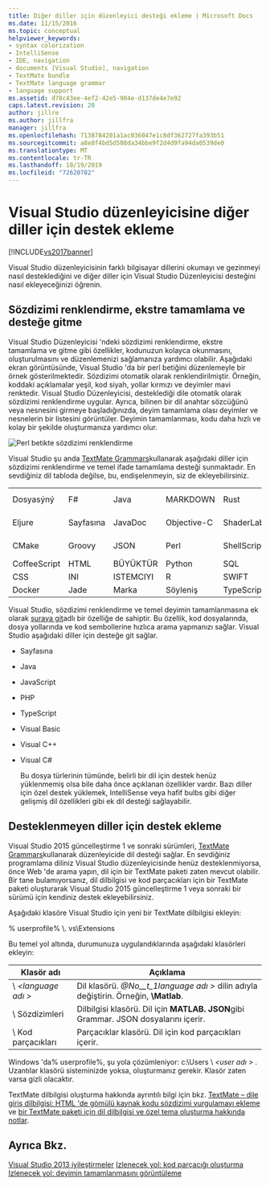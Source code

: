 ```yaml
---
title: Diğer diller için düzenleyici desteği ekleme | Microsoft Docs
ms.date: 11/15/2016
ms.topic: conceptual
helpviewer_keywords:
- syntax colorization
- IntelliSense
- IDE, navigation
- documents [Visual Studio], navigation
- TextMate bundle
- TextMate language grammar
- language support
ms.assetid: d78c43ee-4ef2-42e5-984e-d137de4e7e92
caps.latest.revision: 20
author: jillre
ms.author: jillfra
manager: jillfra
ms.openlocfilehash: 7138784201a1ac036047e1c8df362727fa393b51
ms.sourcegitcommit: a8e8f4bd5d508da34bbe9f2d4d9fa94da0539de0
ms.translationtype: MT
ms.contentlocale: tr-TR
ms.lasthandoff: 10/19/2019
ms.locfileid: "72620782"
---
```

# <a name="adding-visual-studio-editor-support-for-other-languages"></a>Visual Studio düzenleyicisine diğer diller için destek ekleme
[!INCLUDE[vs2017banner](../includes/vs2017banner.md)]

Visual Studio düzenleyicisinin farklı bilgisayar dillerini okumayı ve gezinmeyi nasıl desteklediğini ve diğer diller için Visual Studio Düzenleyicisi desteğini nasıl ekleyeceğinizi öğrenin.

## <a name="syntax-colorization-statement-completion-and-navigate-to-support"></a>Sözdizimi renklendirme, ekstre tamamlama ve desteğe gitme
 Visual Studio Düzenleyicisi 'ndeki sözdizimi renklendirme, ekstre tamamlama ve gitme gibi özellikler, kodunuzun kolayca okunmasını, oluşturulmasını ve düzenlemenizi sağlamanıza yardımcı olabilir. Aşağıdaki ekran görüntüsünde, Visual Studio 'da bir perl betiğini düzenlemeyle bir örnek gösterilmektedir. Sözdizimi otomatik olarak renklendirilmiştir. Örneğin, koddaki açıklamalar yeşil, kod siyah, yollar kırmızı ve deyimler mavi renktedir. Visual Studio Düzenleyicisi, desteklediği dile otomatik olarak sözdizimi renklendirme uygular. Ayrıca, bilinen bir dil anahtar sözcüğünü veya nesnesini girmeye başladığınızda, deyim tamamlama olası deyimler ve nesnelerin bir listesini görüntüler. Deyimin tamamlanması, kodu daha hızlı ve kolay bir şekilde oluşturmanıza yardımcı olur.

 ![Perl betikte sözdizimi renklendirme](../ide/media/vside-perledit.png "VSIDE_PerlEdit")

 Visual Studio şu anda [TextMate Grammars](https://manual.macromates.com/en/language_grammars)kullanarak aşağıdaki diller için sözdizimi renklendirme ve temel ifade tamamlama desteği sunmaktadır. En sevdiğiniz dil tabloda değilse, bu, endişelenmeyin, siz de ekleyebilirsiniz.

|||||||
|-|-|-|-|-|-|
|Dosyasýný|F#|Java|MARKDOWN|Rust|Visual Basic|
|Eljure|Sayfasına|JavaDoc|Objective-C|ShaderLab|Visual C#|
|CMake|Groovy|JSON|Perl|ShellScript|Visual C++|
|CoffeeScript|HTML|BÜYÜKTÜR|Python|SQL|VBNet|
|CSS|INI|ISTEMCIYI|R|SWIFT|XML|
|Docker|Jade|Marka|Söyleniş|TypeScript|YAML|

 Visual Studio, sözdizimi renklendirme ve temel deyimin tamamlanmasına ek olarak [şuraya git](https://blogs.msdn.microsoft.com/benwilli/2015/04/09/visual-studio-tip-3-use-navigate-to/)adlı bir özelliğe de sahiptir. Bu özellik, kod dosyalarında, dosya yollarında ve kod sembollerine hızlıca arama yapmanızı sağlar. Visual Studio aşağıdaki diller için desteğe git sağlar.

- Sayfasına

- Java

- JavaScript

- PHP

- TypeScript

- Visual Basic

- Visual C++

- Visual C#

  Bu dosya türlerinin tümünde, belirli bir dil için destek henüz yüklenmemiş olsa bile daha önce açıklanan özellikler vardır. Bazı diller için özel destek yüklemek, IntelliSense veya hafif bulbs gibi diğer gelişmiş dil özellikleri gibi ek dil desteği sağlayabilir.

## <a name="adding-support-for-non-supported-languages"></a>Desteklenmeyen diller için destek ekleme
 Visual Studio 2015 güncelleştirme 1 ve sonraki sürümleri, [TextMate Grammars](https://manual.macromates.com/en/language_grammars)kullanarak düzenleyicide dil desteği sağlar. En sevdiğiniz programlama diliniz Visual Studio düzenleyicisinde henüz desteklenmiyorsa, önce Web 'de arama yapın, dil için bir TextMate paketi zaten mevcut olabilir. Bir tane bulamıyorsanız, dil dilbilgisi ve kod parçacıkları için bir TextMate paketi oluşturarak Visual Studio 2015 güncelleştirme 1 veya sonraki bir sürümü için kendiniz destek ekleyebilirsiniz.

 Aşağıdaki klasöre Visual Studio için yeni bir TextMate dilbilgisi ekleyin:

 % userprofile% \\. vs\Extensions

 Bu temel yol altında, durumunuza uygulandıklarında aşağıdaki klasörleri ekleyin:

|Klasör adı|Açıklama|
|-----------------|-----------------|
|\\ *\<language adı >*|Dil klasörü. *@No__t_1language adı >* dilin adıyla değiştirin. Örneğin, **\Matlab**.|
|\ Sözdizimleri|Dilbilgisi klasörü. Dil için **MATLAB. JSON**gibi Grammar. JSON dosyalarını içerir.|
|\ Kod parçacıkları|Parçacıklar klasörü. Dil için kod parçacıkları içerir.|

 Windows 'da% userprofile%, şu yola çözümleniyor: c:\Users \\ *\<user adı >* . Uzantılar klasörü sisteminizde yoksa, oluşturmanız gerekir. Klasör zaten varsa gizli olacaktır.

 TextMate dilbilgisi oluşturma hakkında ayrıntılı bilgi için bkz. [TextMate – dile giriş dilbilgisi: HTML 'de gömülü kaynak kodu sözdizimi vurgulamayı ekleme](https://developmentality.wordpress.com/2011/02/08/textmate-introduction-to-language-grammars/) ve [bir TextMate paketi için dil dilbilgisi ve özel tema oluşturma hakkında notlar](https://benparizek.com/notebook/notes-on-how-to-create-a-language-grammar-and-custom-theme-for-a-textmate-bundle).

## <a name="see-also"></a>Ayrıca Bkz.
 [Visual Studio 2013 iyileştirmeler](https://blogs.msdn.microsoft.com/mvpawardprogram/2013/10/22/visual-studio-2013-navigate-to-improvements/) [Izlenecek yol: kod parçacığı oluşturma](../ide/walkthrough-creating-a-code-snippet.md) [Izlenecek yol: deyimin tamamlanmasını görüntüleme](../extensibility/walkthrough-displaying-statement-completion.md)

